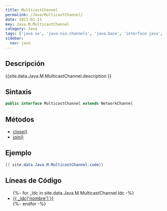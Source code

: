 ```yaml
---
title: MulticastChannel
permalink: /Java/MulticastChannel/
date: 2021-01-11
key: Java.M.MulticastChannel
category: Java
tags: ['java se', 'java.nio.channels', 'java.base', 'interface java', 'Java 1.7']
sidebar: 
  nav: java
---
```


## Descripción
{{site.data.Java.M.MulticastChannel.description }}

## Sintaxis
~~~java
public interface MulticastChannel extends NetworkChannel
~~~

## Métodos
* [close()](/Java/MulticastChannel/close)
* [join()](/Java/MulticastChannel/join)

## Ejemplo
~~~java
{{ site.data.Java.M.MulticastChannel.code}}
~~~

## Líneas de Código
<ul>
{%- for _ldc in site.data.Java.M.MulticastChannel.ldc -%}
   <li>
       <a href="{{_ldc['url'] }}">{{ _ldc['nombre'] }}</a>
   </li>
{%- endfor -%}
</ul>
